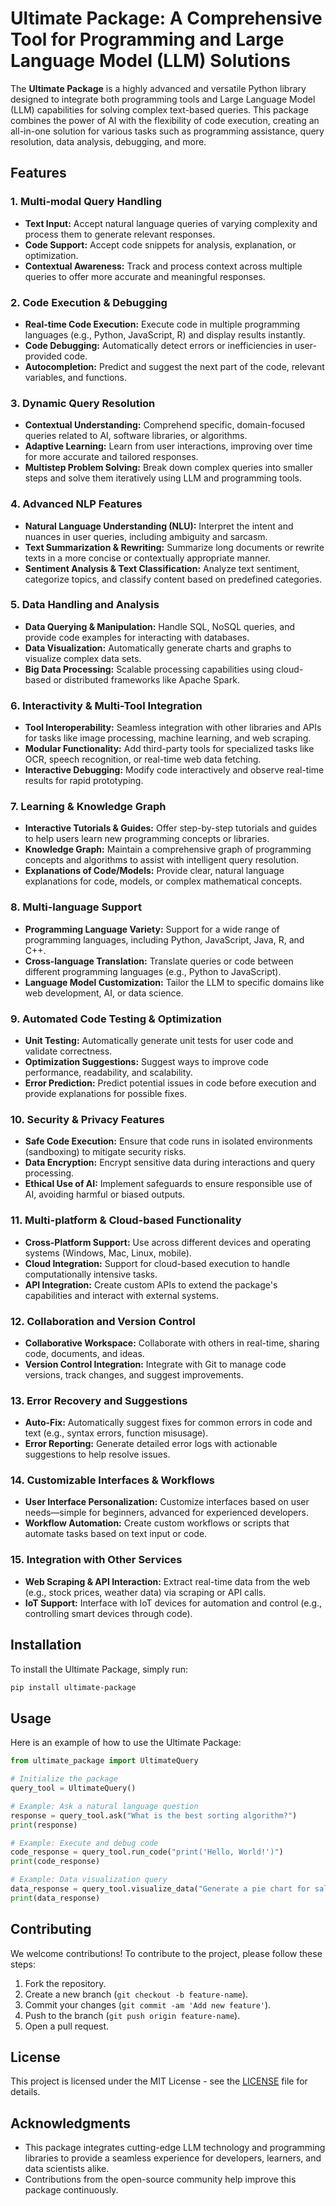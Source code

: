 # Ultimate Package: A Comprehensive Tool for Programming and Large Language Model (LLM) Solutions

The **Ultimate Package** is a highly advanced and versatile Python library designed to integrate both programming tools and Large Language Model (LLM) capabilities for solving complex text-based queries. This package combines the power of AI with the flexibility of code execution, creating an all-in-one solution for various tasks such as programming assistance, query resolution, data analysis, debugging, and more.

## Features

### 1. **Multi-modal Query Handling**
   - **Text Input:** Accept natural language queries of varying complexity and process them to generate relevant responses.
   - **Code Support:** Accept code snippets for analysis, explanation, or optimization.
   - **Contextual Awareness:** Track and process context across multiple queries to offer more accurate and meaningful responses.

### 2. **Code Execution & Debugging**
   - **Real-time Code Execution:** Execute code in multiple programming languages (e.g., Python, JavaScript, R) and display results instantly.
   - **Code Debugging:** Automatically detect errors or inefficiencies in user-provided code.
   - **Autocompletion:** Predict and suggest the next part of the code, relevant variables, and functions.

### 3. **Dynamic Query Resolution**
   - **Contextual Understanding:** Comprehend specific, domain-focused queries related to AI, software libraries, or algorithms.
   - **Adaptive Learning:** Learn from user interactions, improving over time for more accurate and tailored responses.
   - **Multistep Problem Solving:** Break down complex queries into smaller steps and solve them iteratively using LLM and programming tools.

### 4. **Advanced NLP Features**
   - **Natural Language Understanding (NLU):** Interpret the intent and nuances in user queries, including ambiguity and sarcasm.
   - **Text Summarization & Rewriting:** Summarize long documents or rewrite texts in a more concise or contextually appropriate manner.
   - **Sentiment Analysis & Text Classification:** Analyze text sentiment, categorize topics, and classify content based on predefined categories.

### 5. **Data Handling and Analysis**
   - **Data Querying & Manipulation:** Handle SQL, NoSQL queries, and provide code examples for interacting with databases.
   - **Data Visualization:** Automatically generate charts and graphs to visualize complex data sets.
   - **Big Data Processing:** Scalable processing capabilities using cloud-based or distributed frameworks like Apache Spark.

### 6. **Interactivity & Multi-Tool Integration**
   - **Tool Interoperability:** Seamless integration with other libraries and APIs for tasks like image processing, machine learning, and web scraping.
   - **Modular Functionality:** Add third-party tools for specialized tasks like OCR, speech recognition, or real-time web data fetching.
   - **Interactive Debugging:** Modify code interactively and observe real-time results for rapid prototyping.

### 7. **Learning & Knowledge Graph**
   - **Interactive Tutorials & Guides:** Offer step-by-step tutorials and guides to help users learn new programming concepts or libraries.
   - **Knowledge Graph:** Maintain a comprehensive graph of programming concepts and algorithms to assist with intelligent query resolution.
   - **Explanations of Code/Models:** Provide clear, natural language explanations for code, models, or complex mathematical concepts.

### 8. **Multi-language Support**
   - **Programming Language Variety:** Support for a wide range of programming languages, including Python, JavaScript, Java, R, and C++.
   - **Cross-language Translation:** Translate queries or code between different programming languages (e.g., Python to JavaScript).
   - **Language Model Customization:** Tailor the LLM to specific domains like web development, AI, or data science.

### 9. **Automated Code Testing & Optimization**
   - **Unit Testing:** Automatically generate unit tests for user code and validate correctness.
   - **Optimization Suggestions:** Suggest ways to improve code performance, readability, and scalability.
   - **Error Prediction:** Predict potential issues in code before execution and provide explanations for possible fixes.

### 10. **Security & Privacy Features**
   - **Safe Code Execution:** Ensure that code runs in isolated environments (sandboxing) to mitigate security risks.
   - **Data Encryption:** Encrypt sensitive data during interactions and query processing.
   - **Ethical Use of AI:** Implement safeguards to ensure responsible use of AI, avoiding harmful or biased outputs.

### 11. **Multi-platform & Cloud-based Functionality**
   - **Cross-Platform Support:** Use across different devices and operating systems (Windows, Mac, Linux, mobile).
   - **Cloud Integration:** Support for cloud-based execution to handle computationally intensive tasks.
   - **API Integration:** Create custom APIs to extend the package's capabilities and interact with external systems.

### 12. **Collaboration and Version Control**
   - **Collaborative Workspace:** Collaborate with others in real-time, sharing code, documents, and ideas.
   - **Version Control Integration:** Integrate with Git to manage code versions, track changes, and suggest improvements.

### 13. **Error Recovery and Suggestions**
   - **Auto-Fix:** Automatically suggest fixes for common errors in code and text (e.g., syntax errors, function misusage).
   - **Error Reporting:** Generate detailed error logs with actionable suggestions to help resolve issues.

### 14. **Customizable Interfaces & Workflows**
   - **User Interface Personalization:** Customize interfaces based on user needs—simple for beginners, advanced for experienced developers.
   - **Workflow Automation:** Create custom workflows or scripts that automate tasks based on text input or code.

### 15. **Integration with Other Services**
   - **Web Scraping & API Interaction:** Extract real-time data from the web (e.g., stock prices, weather data) via scraping or API calls.
   - **IoT Support:** Interface with IoT devices for automation and control (e.g., controlling smart devices through code).

## Installation

To install the Ultimate Package, simply run:

```bash
pip install ultimate-package
```

## Usage

Here is an example of how to use the Ultimate Package:

```python
from ultimate_package import UltimateQuery

# Initialize the package
query_tool = UltimateQuery()

# Example: Ask a natural language question
response = query_tool.ask("What is the best sorting algorithm?")
print(response)

# Example: Execute and debug code
code_response = query_tool.run_code("print('Hello, World!')")
print(code_response)

# Example: Data visualization query
data_response = query_tool.visualize_data("Generate a pie chart for sales data.")
print(data_response)
```

## Contributing

We welcome contributions! To contribute to the project, please follow these steps:
1. Fork the repository.
2. Create a new branch (`git checkout -b feature-name`).
3. Commit your changes (`git commit -am 'Add new feature'`).
4. Push to the branch (`git push origin feature-name`).
5. Open a pull request.

## License

This project is licensed under the MIT License - see the [LICENSE](LICENSE) file for details.

## Acknowledgments

- This package integrates cutting-edge LLM technology and programming libraries to provide a seamless experience for developers, learners, and data scientists alike.
- Contributions from the open-source community help improve this package continuously.